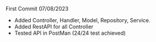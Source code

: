 ﻿First Commit 07/08/2023

- Added Controller, Handler, Model, Repository, Service.
- Added RestAPI for all Controller
- Tested API in PostMan (24/24 test achieved)
